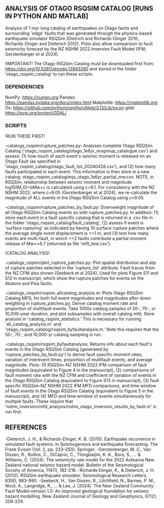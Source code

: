 ## ANALYSIS OF OTAGO RSQSIM CATALOG [RUNS IN PYTHON AND MATLAB]

Analysis of 1 myr long catalog of earthquakes on Otago faults and surrounding 'edge' faults that was generated through the physics-based earthquake simulator RSQSim (Dietrich and Richards-Dinger 2010, Richards-Dinger and Dieterich 2012). Plots also allow comparison to fault seismicity forecast by the NZ NSHM 2022 Inversion Fault Model (IFM; Gerstenberger et al 2024).

!IMPORTANT! The Otago RSQSim Catalog must be downloaded first from: https://doi.org/10.5281/zenodo.13943280 and stored in the folder 'otago_rsqsim_catalog' to run these scripts. 

### DEPENDENCIES

NumPy: https://numpy.org
Pandas: https://pandas.pydata.org/docs/index.html
Matplotlib: https://matplotlib.org
Os: https://github.com/python/cpython/blob/3.13/Lib/os.py
gdal: https://pypi.org/project/GDAL/

### SCRIPTS

!RUN THESE FIRST!

-catalogs_rsqsim/rupture_patches.py: Analyses complete Otago RSQSim Catalog ('otago_rsqsim_catalog/otago_1e6yr_nospinup_catalogue.csv') and assess: (1) how much of each event's seismic moment is released on an Otago Fault (as specified in 'otago_rsqsim_catalog/otago_fault_list_20240428.csv'), and (2) how many faults participated in each event. This information is then store in a new catalog: otago_rsqsim_catalog/eqs_otago_1e6yr_partial_mw.csv. NOTE, in RSQSim, relationship between seismic moment and magnitude log10(M_0)=bMw+c is calculated using c=9.1. For consistency with the NZ NSHM 2022, where c=9.05 (Gerstenberger et al 2024), we re-calculate the magnitude of ALL events in the Otago RSQSim Catalog using c=9.05.

-catalogs_rsqsim/rupture_patches_by_fault.py: Downweight magnitude of all Otago RSQSim Catalog events as with rupture_patches.py. In addition: (1) store each event in a fault specific catalog that is returned in a .csv file in the folder 'otago_rsqsim_catalog/fault_catalog', (2) assess if event is 'surface rupturing' as indicated by having 10 surface rupture patches where the average single event displacement is >=1 m, and (3) test how many events are multi-fault, in which >=2 faults contribute a partial moment release of Mw>=6.7 (returned as file 'mflt_test.csv').

!CATALOG ANALYSIS!

-catalogs_rsqsim/plot_rupture_patches.py: Plot spatial distribution and slip of rupture patches selected in the 'rupture_list' attribute. Fault traces from the NZ CFM also shown (Seebeck et al 2024). Used for plots Figure S11 and S12 in manuscript, which show the rupture patches for events on the Akatore and Pisa faults.

-catalogs_rsqsim/rsqsim_allcatalog_analysis.m: Plots Otago RSQSim Catalog MFD, for both full event magnitudes and magnitudes after down weighting in rupture_patches.py. Derive catalog moment rate and proportion of multifault events. Take 1000x catalog samples of 50-, 70-, or 10,000-year duration, and plot subsamples with overall catalog mfd. Store analysis in 'catalog_rsqsim_statistics.' This is necessary for running 'all_catalog_analysis.m' and 'otago_rsqsim_catalog/rsqsim_byfaultanalysis.m.' Note this requires that the 50-, 70-, and 10,000-yr catalog sampling is run.

-catalogs_rsqsim/rsqsim_byfaultanalysis. Returns info about each fault's events in the Otago RSQSim Catalog (generated by 'rupture_patches_by_fault.py') to derive fault specific moment rates, variation of interevent times, proportion of multifault events, and average magnitude. Plots: (1) RSQSim-NZ NSHM 2022 IFM comparison of fault magnitudes (equivalent to Figure 4 in the manuscript), (2) comparisons of fault moment rate with the NZ CFM and coefficient of variation of events in the Otago RSQSim Catalog (equivalent to Figure S13 in manuscript), (3) fault specific RSQSim-NZ NSHM 2022 IFM MFD comparisons, and time window of fault events in the Otago RSQSim Catalog (equivalent to Figure 5 in the manuscript), and (4) MFD and time window of events simultaneously for multiple faults. These require that 'nshm_inversion/mfd_analysis/nshm_otago_inversion_results_by_fault.m' is run first. 

## REFERENCES

-Dieterich, J. H., & Richards-Dinger, K. B. (2010). Earthquake recurrence in simulated fault systems. In Seismogenesis and earthquake forecasting: The Frank Evison (Vol. 2, pp. 233–250). Springer.
-Gerstenberger, M. C., Van Dissen, R., Rollins, C., DiCaprio, C., Thingbaijim, K. K., Bora, S., ... & Williams, C. (2024). The seismicity rate model for the 2022 Aotearoa New Zealand national seismic hazard model. Bulletin of the Seismological Society of America, 114(1), 182-216.
-Richards‐Dinger, K., & Dieterich, J. H. (2012). RSQSim earthquake simulator. Seismological Research Letters, 83(6), 983-990.
-Seebeck, H., Van Dissen, R., Litchfield, N., Barnes, P. M., Nicol, A., Langridge, R., ... & Lee, J. (2024). The New Zealand Community Fault Model–version 1.0: An improved geological foundation for seismic hazard modelling. New Zealand Journal of Geology and Geophysics, 67(2), 209-229.
